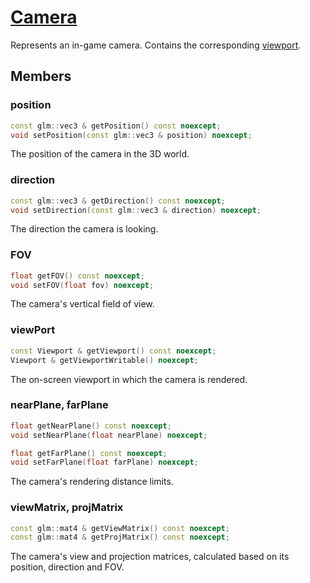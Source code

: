 # [Camera](Camera.hpp)

Represents an in-game camera. Contains the corresponding [viewport](impl/Viewport.md).

## Members

### position

```cpp
const glm::vec3 & getPosition() const noexcept;
void setPosition(const glm::vec3 & position) noexcept;
```

The position of the camera in the 3D world.

### direction

```cpp
const glm::vec3 & getDirection() const noexcept;
void setDirection(const glm::vec3 & direction) noexcept;
```

The direction the camera is looking.

### FOV

```cpp
float getFOV() const noexcept;
void setFOV(float fov) noexcept;
```

The camera's vertical field of view.

### viewPort

```cpp
const Viewport & getViewport() const noexcept;
Viewport & getViewportWritable() noexcept;
```

The on-screen viewport in which the camera is rendered.

### nearPlane, farPlane

```cpp
float getNearPlane() const noexcept;
void setNearPlane(float nearPlane) noexcept;

float getFarPlane() const noexcept;
void setFarPlane(float farPlane) noexcept;
```

The camera's rendering distance limits.

### viewMatrix, projMatrix

```cpp
const glm::mat4 & getViewMatrix() const noexcept;
const glm::mat4 & getProjMatrix() const noexcept;
```

The camera's view and projection matrices, calculated based on its position, direction and FOV.